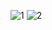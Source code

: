 ![1](https://github.com/youssef035/Employee-Management-System/assets/133525143/2993447f-592d-44c7-a7a1-eac2336a931c)
![2](https://github.com/youssef035/Employee-Management-System/assets/133525143/cc007cde-0370-49b0-8304-d5ce76c07cbe)
